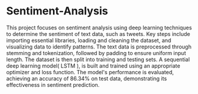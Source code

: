 # Sentiment-Analysis
This project focuses on sentiment analysis using deep learning techniques to determine the sentiment of text data, such as tweets. Key steps include importing essential libraries, loading and cleaning the dataset, and visualizing data to identify patterns. The text data is preprocessed through stemming and tokenization, followed by padding to ensure uniform input length. The dataset is then split into training and testing sets. A sequential deep learning model( LSTM ), is built and trained using an appropriate optimizer and loss function. The model's performance is evaluated, achieving an accuracy of 86.34% on test data, demonstrating its effectiveness in sentiment prediction.
